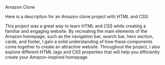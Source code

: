 Amazon Clone

Here is a description for an Amazon clone project with HTML and CSS:

This project was a great way to learn HTML and CSS while creating a familiar and engaging website. 
By recreating the main elements of the Amazon homepage, such as the navigation bar, search bar, hero section, cards, and footer, I  gain a solid understanding of how these components come together to create an attractive website. 
Throughout the project, I also explore different HTML tags and CSS properties that will help you efficiently create your Amazon-inspired homepage.

